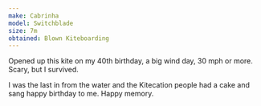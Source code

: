```yaml
---
make: Cabrinha
model: Switchblade
size: 7m
obtained: Blown Kiteboarding
---
```


Opened up this kite on my 40th birthday, a big wind day, 30 mph or more.
Scary, but I survived.

I was the last in from the water and the Kitecation people had a cake and sang happy birthday to me.
Happy memory.
